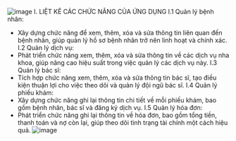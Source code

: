 ![image](https://github.com/TruongAn202/QuanLyBenhNhan/assets/145119931/09a61085-786b-4e21-bc10-29fae0dd89d7)
I. LIỆT KÊ CÁC CHỨC NĂNG CỦA ỨNG DỤNG
I.1 Quản lý bệnh nhân:
-	Xây dựng chức năng để xem, thêm, xóa và sửa thông tin liên quan đến bệnh nhân, giúp quản lý hồ sơ bệnh nhân trở nên linh hoạt và chính xác.
I.2 Quản lý dịch vụ:
-	Phát triển chức năng xem, thêm, xóa và sửa thông tin về các dịch vụ nha khoa, giúp nâng cao hiệu suất trong việc quản lý các dịch vụ này.
I.3 Quản lý bác sĩ:
-	Tích hợp chức năng xem, thêm, xóa và sửa thông tin bác sĩ, tạo điều kiện thuận lợi cho việc theo dõi và quản lý đội ngũ bác sĩ.
I.4 Quản lý phiếu khám:
-	Xây dựng chức năng ghi lại thông tin chi tiết về mỗi phiếu khám, bao gồm bệnh nhân, bác sĩ và đăng ký dịch vụ. 
I.5 Quản lý hóa đơn:
-	Phát triển chức năng ghi lại thông tin về hóa đơn, bao gồm tổng tiền, thanh toán và nợ còn lại, giúp theo dõi tình trạng tài chính một cách hiệu quả.
![image](https://github.com/TruongAn202/QuanLyBenhNhan/assets/145119931/0663d606-589d-4392-983d-b14ee0895e7b)
